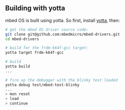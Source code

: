 ## Building with yotta

mbed OS is built using yotta. So first, install [yotta](http://github.com/ARMmbed/yotta), then:

```bash
# get the mbed OS driver source code:
git clone git@github.com:mbedmicro/mbed-drivers.git
cd mbed-drivers

# build for the frdm-k64f-gcc target:
yotta target frdm-k64f-gcc

# build
yotta build
...

# fire up the debugger with the blinky test loaded
yotta debug test/mbed-test-blinky
...
> mon reset
> load
> continue

```

